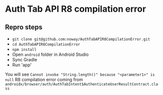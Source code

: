 # Auth Tab API R8 compilation error

## Repro steps

- `git clone git@github.com:noway/AuthTabAPIR8CompilationError.git`
- `cd AuthTabAPIR8CompilationError`
- `npm install`
- Open `android` folder in Android Studio
- Sync Gradle
- Run 'app'

You will see `Cannot invoke "String.length()" because "<parameter1>" is null` R8 compilation error coming from `androidx/browser/auth/AuthTabIntent$AuthenticateUserResultContract.class`
